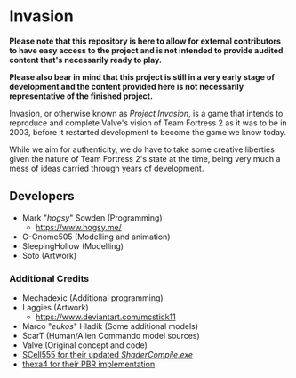 # Invasion

**Please note that this repository is here to allow for external contributors
to have easy access to the project and is not intended to provide audited content 
that's necessarily ready to play.**

**Please also bear in mind that this project is still in a very early stage of 
development and the content provided here is not necessarily representative of 
the finished project.**

Invasion, or otherwise known as _Project Invasion_, is a game that intends to reproduce and complete Valve's vision of Team Fortress 2 as it was to be in 2003, before it restarted development to become the game we know today.

While we aim for authenticity, we do have to take some creative liberties given the nature of Team Fortress 2's state at the time, being very much a mess of ideas carried through years of development.

## Developers
- Mark "_hogsy_" Sowden (Programming)
	+ https://www.hogsy.me/
- G-Gnome505 (Modelling and animation)
- SleepingHollow (Modelling)
- Soto (Artwork)

### Additional Credits
- Mechadexic (Additional programming)
- Laggies (Artwork)
	+ https://www.deviantart.com/mcstick11
- Marco "_eukos_" Hladik (Some additional models)
- ScarT (Human/Alien Commando model sources)
- Valve (Original concept and code)
- [SCell555 for their updated _ShaderCompile.exe_](https://github.com/SCell555/ShaderCompile)
- [thexa4 for their PBR implementation](https://github.com/thexa4/source-pbr)
